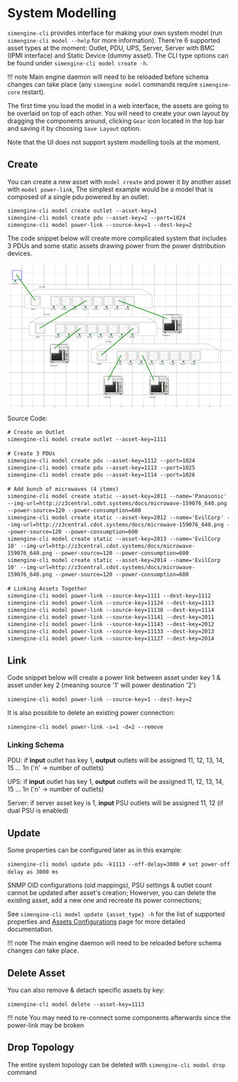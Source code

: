 # System Modelling

`simengine-cli` provides interface for making your own system model (run `simengine-cli model --help` for more information).
There're 6 supported asset types at the moment: Outlet, PDU, UPS, Server, Server with BMC (IPMI interface) and Static Device (dummy asset). The CLI type options can be found under `simengine-cli model create -h`.

!!! note
Main engine daemon will need to be reloaded before schema changes can take place (any `simengine model` commands require `simengine-core` restart).

The first time you load the model in a web interface, the assets are going to be overlaid on top of each other. You will need to create your own layout by dragging the components around, clicking `Gear` icon located in the top bar and saving it by choosing `Save Layout` option.

Note that the UI does not support system modelling tools at the moment.

## Create

You can create a new asset with `model create` and power it by another asset with `model power-link`, The simplest example would be a model that is composed of a single pdu powered by an outlet:

    simengine-cli model create outlet --asset-key=1
    simengine-cli model create pdu --asset-key=2 --port=1024
    simengine-cli model power-link --source-key=1 --dest-key=2

The code snippet below will create more complicated system that includes 3 PDUs and some static assets drawing power from the power distribution devices.

![](./pdu_rack.png)

Source Code:

    # Create an Outlet
    simengine-cli model create outlet --asset-key=1111

    # Create 3 PDUs
    simengine-cli model create pdu --asset-key=1112 --port=1024
    simengine-cli model create pdu --asset-key=1113 --port=1025
    simengine-cli model create pdu --asset-key=1114 --port=1026

    # Add bunch of microwaves (4 items)
    simengine-cli model create static --asset-key=2011 --name='Panasonic' --img-url=http://z3central.cdot.systems/docs/microwave-159076_640.png --power-source=120 --power-consumption=600
    simengine-cli model create static --asset-key=2012 --name='EvilCorp' --img-url=http://z3central.cdot.systems/docs/microwave-159076_640.png --power-source=120 --power-consumption=600
    simengine-cli model create static --asset-key=2013 --name='EvilCorp 10' --img-url=http://z3central.cdot.systems/docs/microwave-159076_640.png --power-source=120 --power-consumption=600
    simengine-cli model create static --asset-key=2014 --name='EvilCorp 10' --img-url=http://z3central.cdot.systems/docs/microwave-159076_640.png --power-source=120 --power-consumption=600

    # Linking Assets Together
    simengine-cli model power-link --source-key=1111 --dest-key=1112
    simengine-cli model power-link --source-key=11124 --dest-key=1113
    simengine-cli model power-link --source-key=11138 --dest-key=1114
    simengine-cli model power-link --source-key=11141 --dest-key=2011
    simengine-cli model power-link --source-key=11143 --dest-key=2012
    simengine-cli model power-link --source-key=11133 --dest-key=2013
    simengine-cli model power-link --source-key=11127 --dest-key=2014

## Link

Code snippet below will create a power link between asset under key 1 & asset under key 2 (meaning source '1' will power destination '2')

`simengine-cli model power-link --source-key=1 --dest-key=2`

It is also possible to delete an existing power connection:

`simengine-cli model power-link -s=1 -d=2 --remove`

### Linking Schema

PDU: if **input** outlet has key 1, **output** outlets will be assigned 11, 12, 13, 14, 15 ... 1n ('n' -> number of outlets)

UPS: if **input** outlet has key 1, **output** outlets will be assigned 11, 12, 13, 14, 15 ... 1n ('n' -> number of outlets)

Server: if server asset key is 1, **input** PSU outlets will be assigned 11, 12 (if dual PSU is enabled)

## Update

Some properties can be configured later as in this example:

`simengine-cli model update pdu -k1113 --off-delay=3000 # set power-off delay as 3000 ms`

SNMP OID configurations (oid mappings), PSU settings & outlet count cannot be updated after asset's creation; Howerver, you can delete the existing asset, add a new one and recreate its power connections;

See `simengine-cli model update {asset_type} -h` for the list of supported properties and [Assets Configurations](./Assets%20Configurations) page for more detailed documentation.

!!! note
The main engine daemon will need to be reloaded before schema changes can take place.

## Delete Asset

You can also remove & detach specific assets by key:

`simengine-cli model delete --asset-key=1113`

!!! note
You may need to re-connect some components afterwards since the power-link may be broken

## Drop Topology

The entire system topology can be deleted with `simengine-cli model drop` command
